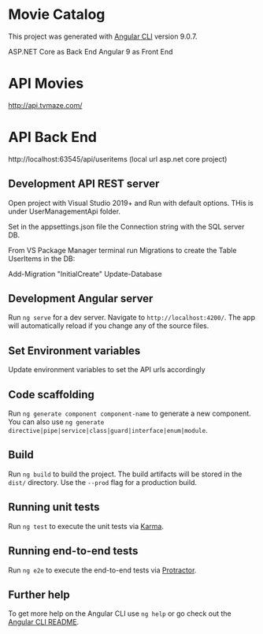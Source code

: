 # Movie Catalog 

This project was generated with [Angular CLI](https://github.com/angular/angular-cli) version 9.0.7.

ASP.NET Core as Back End   Angular 9 as Front End

# API Movies

http://api.tvmaze.com/

# API Back End

http://localhost:63545/api/useritems     (local url asp.net core project)

## Development API REST server

Open project with Visual Studio 2019+ and Run with default options. THis is under UserManagementApi folder.

Set in the appsettings.json file the Connection string with the SQL server DB.  

From VS Package Manager terminal run  Migrations to create the Table UserItems in the DB:

Add-Migration "InitialCreate"
Update-Database


## Development Angular server

Run `ng serve` for a dev server. Navigate to `http://localhost:4200/`. The app will automatically reload if you change any of the source files.

## Set Environment variables

Update environment variables to set the API urls accordingly

## Code scaffolding

Run `ng generate component component-name` to generate a new component. You can also use `ng generate directive|pipe|service|class|guard|interface|enum|module`.

## Build

Run `ng build` to build the project. The build artifacts will be stored in the `dist/` directory. Use the `--prod` flag for a production build.

## Running unit tests

Run `ng test` to execute the unit tests via [Karma](https://karma-runner.github.io).

## Running end-to-end tests

Run `ng e2e` to execute the end-to-end tests via [Protractor](http://www.protractortest.org/).

## Further help

To get more help on the Angular CLI use `ng help` or go check out the [Angular CLI README](https://github.com/angular/angular-cli/blob/master/README.md).
